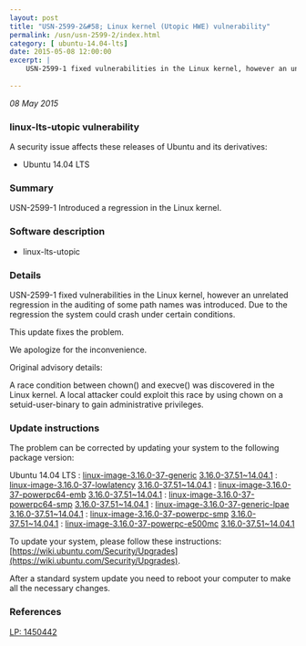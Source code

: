 ```yaml
---
layout: post
title: "USN-2599-2&#58; Linux kernel (Utopic HWE) vulnerability"
permalink: /usn/usn-2599-2/index.html
category: [ ubuntu-14.04-lts]
date: 2015-05-08 12:00:00
excerpt: |
    USN-2599-1 fixed vulnerabilities in the Linux kernel, however an unrelated regression in the auditing of some path names was introduced. Due to the regression the system could crash under certain conditions.
    
--- 
```

 
 

*08 May 2015*

### linux-lts-utopic vulnerability

A security issue affects these releases of Ubuntu and its derivatives:

* Ubuntu 14.04 LTS

### Summary

USN-2599-1 Introduced a regression in the Linux kernel. 

### Software description

* linux-lts-utopic 

### Details

USN-2599-1 fixed vulnerabilities in the Linux kernel, however an unrelated regression in the auditing of some path names was introduced. Due to the regression the system could crash under certain conditions.

This update fixes the problem.

We apologize for the inconvenience.

Original advisory details:

 A race condition between chown() and execve() was discovered in the Linux kernel. A local attacker could exploit this race by using chown on a setuid-user-binary to gain administrative privileges. 

### Update instructions

The problem can be corrected by updating your system to the following package version:

Ubuntu 14.04 LTS
 : [linux-image-3.16.0-37-generic](https://launchpad.net/ubuntu/+source/linux-lts-utopic) <span> [3.16.0-37.51~14.04.1](https://launchpad.net/ubuntu/+source/linux-lts-utopic/3.16.0-37.51~14.04.1) </span> 
 : [linux-image-3.16.0-37-lowlatency](https://launchpad.net/ubuntu/+source/linux-lts-utopic) <span> [3.16.0-37.51~14.04.1](https://launchpad.net/ubuntu/+source/linux-lts-utopic/3.16.0-37.51~14.04.1) </span> 
 : [linux-image-3.16.0-37-powerpc64-emb](https://launchpad.net/ubuntu/+source/linux-lts-utopic) <span> [3.16.0-37.51~14.04.1](https://launchpad.net/ubuntu/+source/linux-lts-utopic/3.16.0-37.51~14.04.1) </span> 
 : [linux-image-3.16.0-37-powerpc64-smp](https://launchpad.net/ubuntu/+source/linux-lts-utopic) <span> [3.16.0-37.51~14.04.1](https://launchpad.net/ubuntu/+source/linux-lts-utopic/3.16.0-37.51~14.04.1) </span> 
 : [linux-image-3.16.0-37-generic-lpae](https://launchpad.net/ubuntu/+source/linux-lts-utopic) <span> [3.16.0-37.51~14.04.1](https://launchpad.net/ubuntu/+source/linux-lts-utopic/3.16.0-37.51~14.04.1) </span> 
 : [linux-image-3.16.0-37-powerpc-smp](https://launchpad.net/ubuntu/+source/linux-lts-utopic) <span> [3.16.0-37.51~14.04.1](https://launchpad.net/ubuntu/+source/linux-lts-utopic/3.16.0-37.51~14.04.1) </span> 
 : [linux-image-3.16.0-37-powerpc-e500mc](https://launchpad.net/ubuntu/+source/linux-lts-utopic) <span> [3.16.0-37.51~14.04.1](https://launchpad.net/ubuntu/+source/linux-lts-utopic/3.16.0-37.51~14.04.1) </span> 

To update your system, please follow these instructions: [https://wiki.ubuntu.com/Security/Upgrades](https://wiki.ubuntu.com/Security/Upgrades).

After a standard system update you need to reboot your computer to make all the necessary changes. 

### References

 
 [LP: 1450442](https://launchpad.net/bugs/1450442)
 

